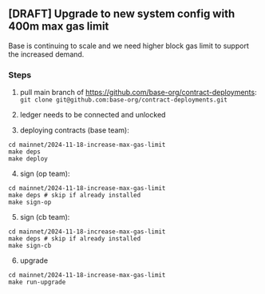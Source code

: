 ## [DRAFT] Upgrade to new system config with 400m max gas limit

Base is continuing to scale and we need higher block gas limit to support the increased demand.

### Steps

1. pull main branch of https://github.com/base-org/contract-deployments:
`git clone git@github.com:base-org/contract-deployments.git`

2. ledger needs to be connected and unlocked
3. deploying contracts (base team):
```
cd mainnet/2024-11-18-increase-max-gas-limit
make deps
make deploy
```

4. sign (op team):
```
cd mainnet/2024-11-18-increase-max-gas-limit
make deps # skip if already installed
make sign-op
```

5. sign (cb team):
```
cd mainnet/2024-11-18-increase-max-gas-limit
make deps # skip if already installed
make sign-cb
```

6. upgrade
```
cd mainnet/2024-11-18-increase-max-gas-limit
make run-upgrade
```